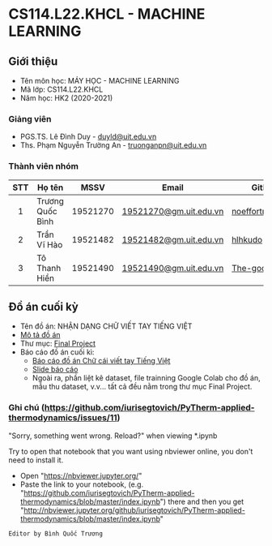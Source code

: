 # CS114.L22.KHCL - MACHINE LEARNING

## Giới thiệu
* Tên môn học: MÁY HỌC - MACHINE LEARNING
* Mã lớp: CS114.L22.KHCL
* Năm học: HK2 (2020-2021)

### Giảng viên
* PGS.TS. Lê Đình Duy - duyld@uit.edu.vn
* Ths. Phạm Nguyễn Trường An - truonganpn@uit.edu.vn

### Thành viên nhóm

| STT | Họ tên | MSSV | Email | Github |
| :---: | --- | --- | --- | --- | 
| 1 | Trương Quốc Bình | 19521270 | 19521270@gm.uit.edu.vn | [noeffortnomoney](https://github.com/noeffortnomoney) |
| 2 | Trần Vĩ Hào | 19521482 | 19521482@gm.uit.edu.vn | [hlhkudo](https://github.com/hlhkudo) |
| 3 | Tô Thanh Hiền | 19521490 | 19521490@gm.uit.edu.vn | [The-good-guyy](https://github.com/The-good-guyy) |

## Đồ án cuối kỳ
* Tên đồ án: NHẬN DẠNG CHỮ VIẾT TAY TIẾNG VIỆT
* [Mô tả đồ án](https://github.com/noeffortnomoney/CS114.L22.KHCL/blob/main/Final%20Project/readme.md)
* Thư mục: [Final Project](https://github.com/noeffortnomoney/CS114.L22.KHCL/tree/main/Final%20Project)
* Báo cáo đồ án cuối kì: 
  + [Báo cáo đồ án Chữ cái viết tay Tiếng Việt](https://github.com/noeffortnomoney/CS114.L22.KHCL/blob/main/Final%20Project/Final_Report_ML.pdf) 
  + [Slide báo cáo](https://github.com/noeffortnomoney/CS114.L22.KHCL/blob/main/Final%20Project/Final_Presentation_ML.pdf)
  + Ngoài ra, phần liệt kê dataset, file trainning Google Colab cho đồ án, mẫu thu dataset, v.v... tất cả đều nằm trong thư mục Final Project.

### Ghi chú (https://github.com/iurisegtovich/PyTherm-applied-thermodynamics/issues/11)
"Sorry, something went wrong. Reload?" when viewing *.ipynb

Try to open that notebook that you want using nbviewer online, you don't need to install it.

* Open "https://nbviewer.jupyter.org/"
* Paste the link to your notebook, (e.g. "https://github.com/iurisegtovich/PyTherm-applied-thermodynamics/blob/master/index.ipynb") there and then you get "http://nbviewer.jupyter.org/github/iurisegtovich/PyTherm-applied-thermodynamics/blob/master/index.ipynb"

`Editor by Bình Quốc Trương`


